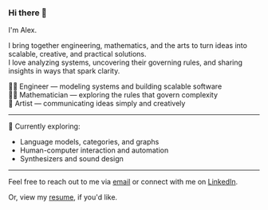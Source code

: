 ### Hi there 👋

I'm Alex.

I bring together engineering, mathematics, and the arts to turn ideas into scalable, creative, and practical solutions.  
I love analyzing systems, uncovering their governing rules, and sharing insights in ways that spark clarity.

👨‍💻 Engineer — modeling systems and building scalable software  
🧙‍♂️ Mathematician — exploring the rules that govern complexity  
🎨 Artist — communicating ideas simply and creatively  

---

🔭 Currently exploring:  
- Language models, categories, and graphs  
- Human-computer interaction and automation  
- Synthesizers and sound design  

---

Feel free to reach out to me via [email](mailto:alex@ournature.studio) or connect with me on [LinkedIn](https://linkedin.com/in/alexnodeland).

Or, view my [resume](assets/resume.md), if you'd like. 
